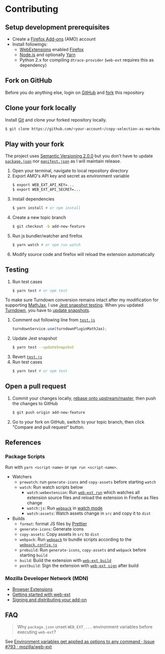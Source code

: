 # Contributing

## Setup development prerequisites

- Create a [Firefox Add-ons](https://addons.mozilla.org) (AMO) account
- Install followings:
    - [WebExtensions](https://developer.mozilla.org/en-US/Add-ons/WebExtensions) enabled [Firefox](https://www.mozilla.org/firefox/)
    - [Node.js](http://nodejs.org) and optionally [Yarn](https://yarnpkg.com)
    - Python 2.x for compiling `dtrace-provider` (`web-ext` requires this as dependency)

## Fork on GitHub

Before you do anything else, login on [GitHub](https://github.com/) and [fork](https://help.github.com/articles/fork-a-repo/) this repository

## Clone your fork locally

Install [Git](https://git-scm.com/) and clone your forked repository locally.

```sh
$ git clone https://github.com/<your-account>/copy-selection-as-markdown.git
```

## Play with your fork

The project uses [Semantic Versioning 2.0.0](http://semver.org/) but you don't have to update [`package.json`](package.json) nor [`manifest.json`](src/manifest.json) as I will maintain release.

1. Open your terminal, navigate to local repository directory
2. Export AMO's API key and secret as environment variable
    ```sh
    $ export WEB_EXT_API_KEY=...
    $ export WEB_EXT_API_SECRET=...
    ```
3. Install dependencies
    ```sh
    $ yarn install # or npm install
    ```
4. Create a new topic branch
    ```sh
    $ git checkout -b add-new-feature
    ```
5. Run js bundler/watcher and firefox
    ```sh
    $ yarn watch # or npm run watch
    ```
6. Modify source code and firefox will reload the extension automatically

## Testing

1. Run test cases
    ```sh
    $ yarn test # or npm test
    ```

To make sure Turndown conversion remains intact after my modification for supporting [MathJax](https://www.mathjax.org/), I use [Jest snapshot testing](https://jestjs.io/docs/en/snapshot-testing). When you updated [Turndown](https://github.com/domchristie/turndown), you have to [update snapshots]((https://jestjs.io/docs/en/cli.html#updatesnapshot)).

1. Comment out following line from [`test.js`](test/test.js)
    ```js
    turndownService.use(turndownPluginMathJax);
    ```
2. Update Jest snapshot
    ```sh
    $ yarn test --updateSnapshot
    ```
3. Revert [`test.js`](test/test.js)
4. Run test cases
    ```sh
    $ yarn test # or npm test
    ```

## Open a pull request

1. Commit your changes locally, [rebase onto upstream/master](https://github.com/blog/2243-rebase-and-merge-pull-requests), then push the changes to GitHub
    ```sh
    $ git push origin add-new-feature
    ```
2. Go to your fork on GitHub, switch to your topic branch, then click "Compare and pull request" button.

## References

### Package Scripts

Run with `yarn <script-name>` or `npm run <script-name>`.

- Watchers
    - `prewatch`: run `generate-icons` and `copy-assets` before starting `watch`
    - `watch`: Run watch scripts below
        - `watch:webextension`: Run [`web-ext run`](https://developer.mozilla.org/en-US/Add-ons/WebExtensions/web-ext_command_reference#web-ext_run) which watches all extension source files and reload the extension in Firefox as files change
        - `watch:js`: Run [`webpack`](https://webpack.github.io/docs/cli.html) in [watch mode](https://webpack.github.io/docs/cli.html#watch-mode-watch)
        - `watch:assets`: Watch assets change in `src` and copy it to `dist`
- Builds
    - `format`: format JS files by [Prettier](https://prettier.io/)
    - `generate-icons`: Generate icons
    - `copy-assets`: Copy assets in `src` to `dist`
    - `webpack`: Run [`webpack`](https://webpack.js.org) to bundle scripts according to the [`webpack.config.js`](https://webpack.js.org/concepts/configuration/)
    - `prebuild`: Run `generate-icons`, `copy-assets` and `webpack` before starting `build`
    - `build`: Build the extension with [`web-ext build`](https://developer.mozilla.org/en-US/Add-ons/WebExtensions/web-ext_command_reference#web-ext_build)
    - `postbuild`: Sign the extension with [`web-ext sign`](https://developer.mozilla.org/en-US/Add-ons/WebExtensions/web-ext_command_reference#web-ext_sign) after build

### Mozilla Developer Network (MDN)

- [Browser Extensions](https://developer.mozilla.org/en-US/Add-ons/WebExtensions)
- [Getting started with web-ext](https://developer.mozilla.org/en-US/Add-ons/WebExtensions/Getting_started_with_web-ext)
- [Signing and distributing your add-on](https://developer.mozilla.org/en-US/Add-ons/Distribution)

## FAQ

> Why `package.json` unset `WEB_EXT_...` environment variables before executing `web-ext`?

See [Environment variables get applied as options to any command · Issue #793 · mozilla/web-ext](https://github.com/mozilla/web-ext/issues/793)
